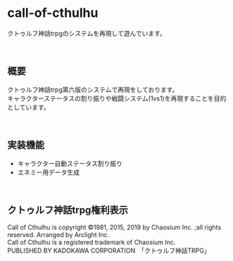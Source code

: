 # call-of-cthulhu
クトゥルフ神話trpgのシステムを再現して遊んでいます。

<br>

## 概要
クトゥルフ神話trpg第六版のシステムで再現をしております。  
キャラクターステータスの割り振りや戦闘システム(1vs1)を再現することを目的としています。

<br>

## 実装機能
- キャラクター自動ステータス割り振り
- エネミー用データ生成

<br>

## クトゥルフ神話trpg権利表示
Call of Cthulhu is copyright ©1981, 2015, 2019 by Chaosium Inc. ;all rights reserved. Arranged by Arclight Inc.  
Call of Cthulhu is a registered trademark of Chaosium Inc.  
PUBLISHED BY KADOKAWA CORPORATION　「クトゥルフ神話TRPG」